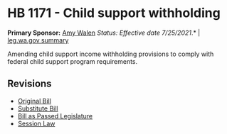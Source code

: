 # HB 1171 - Child support withholding
**Primary Sponsor:** [Amy Walen](/person/leg/walen_am.md)
*Status: Effective date 7/25/2021*.* | [leg.wa.gov summary](https://app.leg.wa.gov/billsummary?BillNumber=1171&Year=2021)

Amending child support income withholding provisions to comply with federal child support program requirements.

## Revisions
* [Original Bill](1/)
* [Substitute Bill](S/)
* [Bill as Passed Legislature](S.PL/)
* [Session Law](S.SL/)